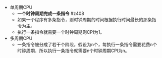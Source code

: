 - 单周期CPU
	- **一个时钟周期完成一条指令** #z408 
	- 如果一个程序有多条指令，则时钟周期的时间根据执行时间最长的那条指令为主。
	- 执行一条指令就需要一个时钟周期则CPI为1。
- 多周期CPU
	- 一条指令被分成了若干个阶段，假设为n个，每执行一条指令需要花费n个时钟周期，所以执行一条指令就需要n个时钟周期CPI为n。
